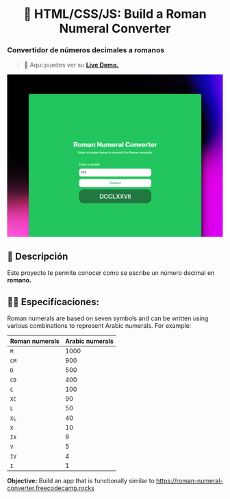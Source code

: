 <div align='center'>

# 🔢 HTML/CSS/JS: Build a Roman Numeral Converter

</div>

### Convertidor de números decimales a romanos

> 🧩 Aquí puedes ver su [**Live Demo.**](https://roman-decimal-abrahamgalue.netlify.app/)

![vista-previa](public/preview/01-page-preview.jpg)

## 🚀 Descripción

Este proyecto te permite conocer como se escribe un número decimal en **romano.**

## 🧞‍♂️ Especifícaciones:

Roman numerals are based on seven symbols and can be written using various combinations to represent Arabic numerals. For example:

| Roman numerals | Arabic numerals |
| -------------- | --------------- |
| `M`            | 1000            |
| `CM`           | 900             |
| `D`            | 500             |
| `CD`           | 400             |
| `C`            | 100             |
| `XC`           | 90              |
| `L`            | 50              |
| `XL`           | 40              |
| `X`            | 10              |
| `IX`           | 9               |
| `V`            | 5               |
| `IV`           | 4               |
| `I`            | 1               |

**Objective:** Build an app that is functionally similar to https://roman-numeral-converter.freecodecamp.rocks
